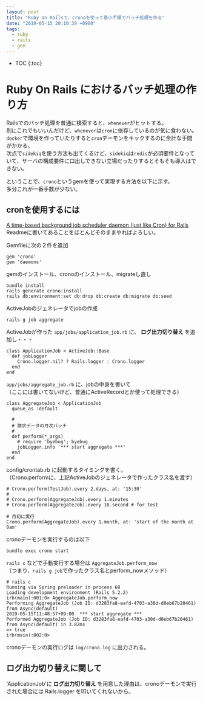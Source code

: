 ```yaml
---
layout: post
title: "Ruby On Railsで、cronoを使って最小手順でバッチ処理を作る"
date: "2019-05-15 20:10:39 +0900"
tags:
  - ruby
  - rails
  - gem
---
```


* TOC
{:toc}

# Ruby On Rails におけるバッチ処理の作り方

Railsでのバッチ処理を普通に検索すると、`whenever`がヒットする。  
別にこれでもいいんだけど、`whenever`は`cron`に依存しているのが気に食わない。`docker`で環境を作っていたりすると`cron`デーモンをキックするのに余計な手間がかかる。  
次点で`sidekiq`を使う方法も出てくるけど、`sidekiq`は`redis`が必須要件となっていて、サーバの構成要件に口出しできない立場だったりするとそもそも導入はできない。  

ということで、`crono`というgemを使って実現する方法を以下に示す。  
多分これが一番手数が少ない。  

## cronを使用するには

[A time-based background job scheduler daemon (just like Cron) for Rails](https://github.com/plashchynski/crono)  
Readmeに書いてあることをほとんどそのままやればよろしい。  

Gemfileに次の２件を追加  

```
gem 'crono'
gem 'daemons'
```

gemのインストール、cronoのインストール、migrateし直し  

```
bundle install
rails generate crono:install
rails db:environment:set db:drop db:create db:migrate db:seed
```

ActiveJobのジェネレータでjobの作成  

```
rails g job aggregate
```

ActiveJobが作った `app/jobs/application_job.rb` に、 **ログ出力切り替え** を追加し・・・  

```
class ApplicationJob < ActiveJob::Base
  def jobLogger
    Crono.logger.nil? ? Rails.logger : Crono.logger
  end
end
```

`app/jobs/aggregate_job.rb` に、jobの中身を書いて  
（ここには書いてないけど、普通にActiveRecordとか使って処理できる）  

```
class AggregateJob < ApplicationJob
  queue_as :default

  #
  # 請求データの月次バッチ
  #
  def perform(*_args)
    # require 'byebug'; byebug
    jobLogger.info '*** start aggregate ***'
  end
end
```


config/crontab.rb に起動するタイミングを書く。  
（Crono.performに、上記ActiveJobのジェネレータで作ったクラス名を渡す）

```
# Crono.perform(TestJob).every 2.days, at: '15:30'
#
# Crono.perform(AggregateJob).every 1.minutes
# Crono.perform(AggregateJob).every 10.second # for test

# 月初に実行
Crono.perform(AggregateJob).every 1.month, at: 'start of the month at 0am'
```

cronoデーモンを実行するのは以下  

```
bundle exec crono start
```

`rails c` などで手動実行する場合は `AggregateJob.perform_now`  
（つまり、`rails g job`で作ったクラス名とperform_nowメソッド）  

```
# rails c
Running via Spring preloader in process 68
Loading development environment (Rails 5.2.2)
irb(main):001:0> AggregateJob.perform_now
Performing AggregateJob (Job ID: d3283fa8-eafd-4703-a30d-d0eb67b20461) from Async(default)
2019-05-15T11:48:57+09:00  *** start aggregate ***
Performed AggregateJob (Job ID: d3283fa8-eafd-4703-a30d-d0eb67b20461) from Async(default) in 3.82ms
=> true
irb(main):002:0>

```

cronoデーモンの実行ログは `log/crono.log` に出力される。  

## ログ出力切り替えに関して

'ApplicationJob'に **ログ出力切り替え** を用意した理由は、cronoデーモンで実行された場合には Rails.logger を叩いてくれないから。  
